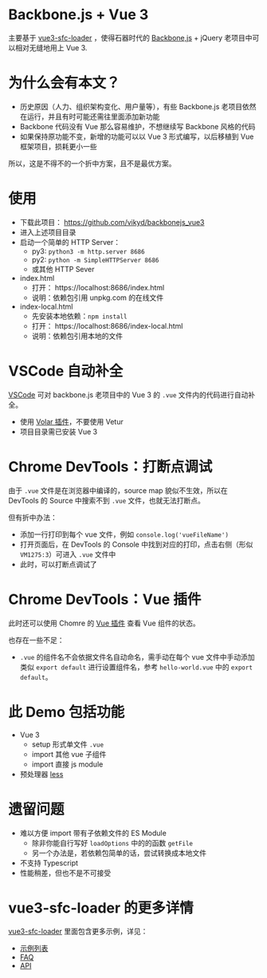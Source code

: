 # Backbone.js + Vue 3
主要基于 [vue3-sfc-loader](https://github.com/FranckFreiburger/vue3-sfc-loader) ，使得石器时代的 [Backbone,js](https://backbonejs.org/) + jQuery 老项目中可以相对无缝地用上 Vue 3.



# 为什么会有本文？
- 历史原因（人力、组织架构变化、用户量等），有些 Backbone.js 老项目依然在运行，并且有时可能还需往里面添加新功能
- Backbone 代码没有 Vue 那么容易维护，不想继续写 Backbone 风格的代码
- 如果保持原功能不变，新增的功能可以以 Vue 3 形式编写，以后移植到 Vue 框架项目，损耗更小一些

所以，这是不得不的一个折中方案，且不是最优方案。



# 使用
- 下载此项目： https://github.com/vikyd/backbonejs_vue3 
- 进入上述项目目录
- 启动一个简单的 HTTP Server：
  - py3: `python3 -m http.server 8686`
  - py2: `python -m SimpleHTTPServer 8686`
  - 或其他 HTTP Sever
- index.html
  - 打开： https://localhost:8686/index.html
  - 说明：依赖包引用 unpkg.com 的在线文件
- index-local.html
  - 先安装本地依赖：`npm install`
  - 打开： https://localhost:8686/index-local.html
  - 说明：依赖包引用本地的文件



# VSCode 自动补全
[VSCode](https://code.visualstudio.com/) 可对 backbone.js 老项目中的 Vue 3 的 `.vue` 文件内的代码进行自动补全。

- 使用 [Volar 插件](https://marketplace.visualstudio.com/items?itemName=Vue.volar)，不要使用 Vetur
- 项目目录需已安装 Vue 3



# Chrome DevTools：打断点调试
由于 `.vue` 文件是在浏览器中编译的，source map 貌似不生效，所以在 DevTools 的 Source 中搜索不到 `.vue` 文件，也就无法打断点。

但有折中办法：

- 添加一行打印到每个 vue 文件，例如 `console.log('vueFileName')` 
- 打开页面后，在 DevTools 的 Console 中找到对应的打印，点击右侧（形似 `VM1275:3`）可进入 `.vue` 文件中
- 此时，可以打断点调试了



# Chrome DevTools：Vue 插件

此时还可以使用 Chomre 的 [Vue 插件](https://chrome.google.com/webstore/detail/vuejs-devtools/nhdogjmejiglipccpnnnanhbledajbpd) 查看 Vue 组件的状态。

也存在一些不足：

- `.vue` 的组件名不会依据文件名自动命名，需手动在每个 vue 文件中手动添加类似 `export default` 进行设置组件名，参考 `hello-world.vue` 中的 `export default`。




# 此 Demo 包括功能

- Vue 3
  - setup 形式单文件 `.vue`
  -  import 其他 vue 子组件
  -  import 直接 js module
- 预处理器 [less](https://lesscss.org/)




# 遗留问题

- 难以方便 import 带有子依赖文件的 ES Module
  - 除非你能自行写好 `loadOptions` 中的的函数 `getFile`
  - 另一个办法是，若依赖包简单的话，尝试转换成本地文件
- 不支持 Typescript 
- 性能稍差，但也不是不可接受




# vue3-sfc-loader 的更多详情

[vue3-sfc-loader](https://github.com/FranckFreiburger/vue3-sfc-loader) 里面包含更多示例，详见：

- [示例列表](https://github.com/FranckFreiburger/vue3-sfc-loader/blob/main/docs/examples.md)
- [FAQ](https://github.com/FranckFreiburger/vue3-sfc-loader/blob/main/docs/faq.md)
- [API](https://github.com/FranckFreiburger/vue3-sfc-loader/blob/main/docs/api/README.md#loadmodule)



